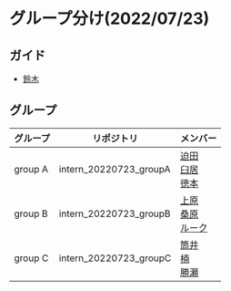 # グループ分け(2022/07/23)

## ガイド
* [鈴木](https://github.com/taka10257)

## グループ
| グループ    | リポジトリ                  | メンバー                                                                                                                   |
|---------|------------------------|------------------------------------------------------------------------------------------------------------------------|
| group A | intern_20220723_groupA | [迫田](https://github.com/syakoo)<br/>[臼居](https://github.com/282Haniwa)<br/>[徳本](https://github.com/yumemi-tokumoto) |
| group B | intern_20220723_groupB | [上原](https://github.com/aktuehr)<br/>[桑原](https://github.com/kkeeth)<br/>[ルーク](https://github.com/yu-ichiro)        |
| group C | intern_20220723_groupC | [筒井](https://github.com/cubenoy22)<br/>[楠](https://github.com/Umisyo)<br/>[勝瀬](https://github.com/ryokatsuse)       |


